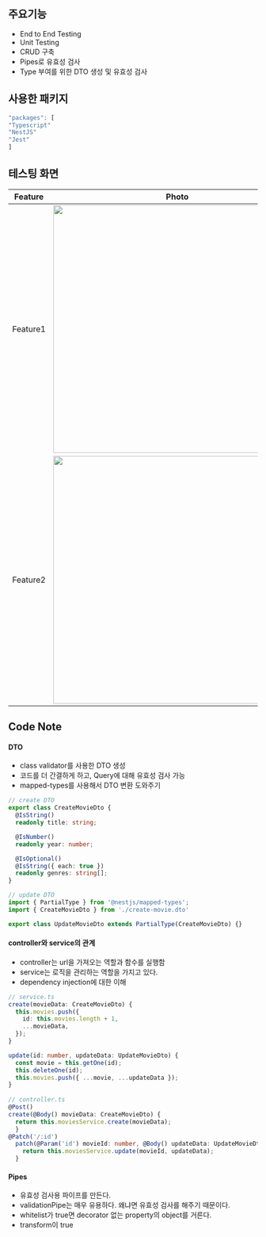 ## 주요기능

- End to End Testing
- Unit Testing
- CRUD 구축
- Pipes로 유효성 검사
- Type 부여를 위한 DTO 생성 및 유효성 검사

## 사용한 패키지

~~~ts
"packages": [
"Typescript"
"NestJS"
"Jest"
]
~~~

## 테스팅 화면 


|Feature|Photo|Description|
|--|--|--|
|Feature1|<img src="https://user-images.githubusercontent.com/60862525/111949914-e01ccf00-8b24-11eb-87fc-a053b6e37364.png" width=500/>|Unit Test|
|Feature2|<img src="https://user-images.githubusercontent.com/60862525/111950105-2d993c00-8b25-11eb-8e50-f93f63ff6bd9.png" width=500/>|End To End(e2e) Test|

## Code Note

#### DTO
- class validator를 사용한 DTO 생성
- 코드를 더 간결하게 하고, Query에 대해 유효성 검사 가능
- mapped-types를 사용해서 DTO 변환 도와주기

~~~ts
// create DTO
export class CreateMovieDto {
  @IsString()
  readonly title: string;

  @IsNumber()
  readonly year: number;

  @IsOptional()
  @IsString({ each: true })
  readonly genres: string[];
}

// update DTO
import { PartialType } from '@nestjs/mapped-types';
import { CreateMovieDto } from './create-movie.dto'

export class UpdateMovieDto extends PartialType(CreateMovieDto) {}
~~~

#### controller와 service의 관계
- controller는 url을 가져오는 역할과 함수를 실행함
- service는 로직을 관리하는 역할을 가지고 있다.
- dependency injection에 대한 이해

~~~ts
// service.ts
create(movieData: CreateMovieDto) {
  this.movies.push({
    id: this.movies.length + 1,
    ...movieData,
  });
}

update(id: number, updateData: UpdateMovieDto) {
  const movie = this.getOne(id);
  this.deleteOne(id);
  this.movies.push({ ...movie, ...updateData });
}
  
// controller.ts
@Post()
create(@Body() movieData: CreateMovieDto) {
  return this.moviesService.create(movieData);
  }
@Patch('/:id')
  patch(@Param('id') movieId: number, @Body() updateData: UpdateMovieDto) {
    return this.moviesService.update(movieId, updateData);
  }
~~~

#### Pipes
- 유효성 검사용 파이프를 만든다.
- validationPipe는 매우 유용하다. 왜냐면 유효성 검사를 해주기 때문이다.
- whitelist가 true면 decorator 없는 property의 object를 거른다.
- transform이 true

